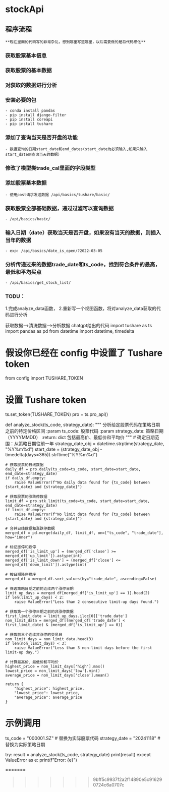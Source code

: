 # stockApi

## 程序流程
    **现在里面的代码写的非常杂乱，想到哪里写道哪里，以后需要做的是将代码细化**

### 获取股票基本信息


### 获取股票的基本数据


### 对获取的数据进行分析






### 安装必要的包
    - conda install pandas
    - pip install django-filter
    - pip install coreapi
    - pip install tushare

### 添加了查询当天是否开盘的功能
    - 数据查询的日期start_date和end_dates(start_date为必须输入,如果只输入start_date则查询当天的数据）

### 修改了模型类trade_cal里面的字段类型


### 添加股票基本数据
    - 使用post请求发送数据 /api/basics/tushare/basic/

### 获取股票全部基础数据，通过过滤可以查询数据
    - /api/basics/basic/

### 输入日期（date）获取当天是否开盘，如果没有当天的数据，则插入当年的数据
    - exp: /api/basics/date_is_open/?2022-03-05

### 分析传递过来的数据trade_date和ts_code，找到符合条件的最高，最低和平均买点
    - /api/basics/get_stock_list/


### TODU：
1.完成analyze_data函数，
2.重新写一个视图函数，将对analyze_data获取的代码进行分析

获取数据-->清洗数据-->分析数据
chatgpt给出的代码
import tushare as ts
import pandas as pd
from datetime import datetime, timedelta

# 假设你已经在 config 中设置了 Tushare token
from config import TUSHARE_TOKEN

# 设置 Tushare token
ts.set_token(TUSHARE_TOKEN)
pro = ts.pro_api()

def analyze_stock(ts_code, strategy_date):
    """
    分析给定股票代码在策略日期之前的特定价格区间
    :param ts_code: 股票代码
    :param strategy_date: 策略日期（YYYYMMDD）
    :return: dict 包括最高价、最低价和平均价
    """
    # 确定日期范围：从策略日期往前一年
    strategy_date_obj = datetime.strptime(strategy_date, "%Y%m%d")
    start_date = (strategy_date_obj - timedelta(days=365)).strftime("%Y%m%d")
    
    # 获取股票的日线数据
    daily_df = pro.daily(ts_code=ts_code, start_date=start_date, end_date=strategy_date)
    if daily_df.empty:
        raise ValueError(f"No daily data found for {ts_code} between {start_date} and {strategy_date}")
    
    # 获取股票的涨跌停数据
    limit_df = pro.stk_limit(ts_code=ts_code, start_date=start_date, end_date=strategy_date)
    if limit_df.empty:
        raise ValueError(f"No limit data found for {ts_code} between {start_date} and {strategy_date}")
    
    # 合并日线数据和涨跌停数据
    merged_df = pd.merge(daily_df, limit_df, on=["ts_code", "trade_date"], how="inner")
    
    # 标记涨停和跌停
    merged_df['is_limit_up'] = (merged_df['close'] >= merged_df['up_limit']).astype(int)
    merged_df['is_limit_down'] = (merged_df['close'] <= merged_df['down_limit']).astype(int)
    
    # 按日期降序排序
    merged_df = merged_df.sort_values(by="trade_date", ascending=False)
    
    # 筛选策略日期之前的连续两个涨停日期
    limit_up_days = merged_df[merged_df['is_limit_up'] == 1].head(2)
    if len(limit_up_days) < 2:
        raise ValueError("Less than 2 consecutive limit-up days found.")
    
    # 获取第一个涨停日期之前的非涨停数据
    first_limit_date = limit_up_days.iloc[0]['trade_date']
    non_limit_data = merged_df[(merged_df['trade_date'] < first_limit_date) & (merged_df['is_limit_up'] == 0)]
    
    # 获取前三个连续非涨停的交易日
    non_limit_days = non_limit_data.head(3)
    if len(non_limit_days) < 3:
        raise ValueError("Less than 3 non-limit days before the first limit-up day.")
    
    # 计算最高价、最低价和平均价
    highest_price = non_limit_days['high'].max()
    lowest_price = non_limit_days['low'].min()
    average_price = non_limit_days['close'].mean()
    
    return {
        "highest_price": highest_price,
        "lowest_price": lowest_price,
        "average_price": average_price
    }

# 示例调用
ts_code = "000001.SZ"  # 替换为实际股票代码
strategy_date = "20241118"  # 替换为实际策略日期

try:
    result = analyze_stock(ts_code, strategy_date)
    print(result)
except ValueError as e:
    print(f"Error: {e}")




























=======
>>>>>>> 9bff5c9937f2a2f14890e5c916290724c6a0707c




